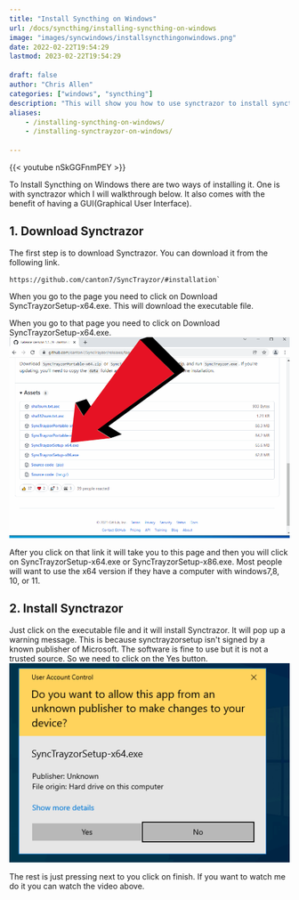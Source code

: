 ```yaml
---
title: "Install Syncthing on Windows"
url: /docs/syncthing/installing-syncthing-on-windows
image: "images/syncwindows/installsyncthingonwindows.png"
date: 2022-02-22T19:54:29
lastmod: 2023-02-22T19:54:29

draft: false
author: "Chris Allen"
categories: ["windows", "syncthing"]
description: "This will show you how to use synctrazor to install syncthing on your windows computer."
aliases:
    - /installing-syncthing-on-windows/
    - /installing-synctrayzor-on-windows/
 
---
```


{{< youtube nSkGGFnmPEY >}}

To Install Syncthing on Windows there are two ways of installing it.  One is with synctrazor which I will walkthrough below.  It also comes with the benefit of having a GUI(Graphical User Interface).  

## 1. Download Synctrazor

The first step is to download Synctrazor. You can download it from the following link.

```url
https://github.com/canton7/SyncTrayzor/#installation`
```

When you go to the page you need to click on Download SyncTrayzorSetup-x64.exe.  This will download the executable file.

When you go to that page you need to click on Download SyncTrayzorSetup-x64.exe.
![Center](download.webp#center)

After you click on that link it will take you to this page and then you will click on SyncTrayzorSetup-x64.exe or SyncTrayzorSetup-x86.exe. Most people will want to use the x64 version if they have a computer with windows7,8, 10, or 11.

## 2. Install Synctrazor

Just click on the executable file and it will install Synctrazor.  It will pop up a warning message.  This is because synctrayzorsetup isn't signed by a known publisher of Microsoft.  The software is fine to use but it is not a trusted source.  So we need to click on the Yes button.
![Center](accesscontrol.webp#center)

The rest is just pressing next to you click on finish.  If you want to watch me do it you can watch the video above.
